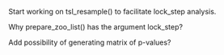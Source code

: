 Start working on tsl_resample() to facilitate lock_step analysis.

Why prepare_zoo_list() has the argument lock_step?

Add possibility of generating matrix of p-values?
